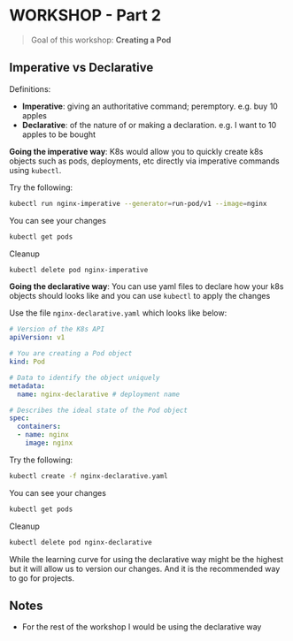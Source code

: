 # WORKSHOP - Part 2

> Goal of this workshop:
> **Creating a Pod**

## Imperative vs Declarative 

Definitions:
- **Imperative**: giving an authoritative command; peremptory. e.g. buy 10 apples
- **Declarative**: of the nature of or making a declaration. e.g. I want to 10 apples to be bought

**Going the imperative way**:
K8s would allow you to quickly create k8s objects such as pods, deployments, etc directly via imperative commands using `kubectl`.

Try the following:
```bash
kubectl run nginx-imperative --generator=run-pod/v1 --image=nginx
```

You can see your changes
```bash
kubectl get pods
```

Cleanup
```bash
kubectl delete pod nginx-imperative
```

**Going the declarative way**:
You can use yaml files to declare how your k8s objects should looks like and you can use `kubectl` to apply the changes

Use the file `nginx-declarative.yaml` which looks like below:
```yaml
# Version of the K8s API
apiVersion: v1

# You are creating a Pod object
kind: Pod

# Data to identify the object uniquely
metadata:
  name: nginx-declarative # deployment name

# Describes the ideal state of the Pod object
spec:
  containers:
  - name: nginx
    image: nginx
```

Try the following:
```bash
kubectl create -f nginx-declarative.yaml
```

You can see your changes
```bash
kubectl get pods
```

Cleanup
```bash
kubectl delete pod nginx-declarative
```

While the learning curve for using the declarative way might be the highest but it will allow us to version our changes. And it is the recommended way to go for projects.

## Notes

* For the rest of the workshop I would be using the declarative way
